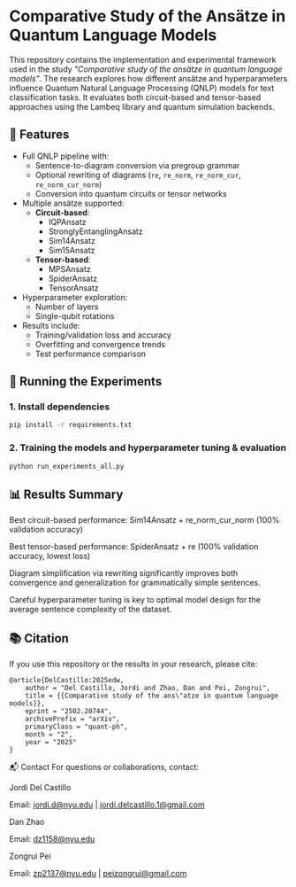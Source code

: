 # Comparative Study of the Ansätze in Quantum Language Models

This repository contains the implementation and experimental framework used in the study _"Comparative study of the ansätze in quantum language models"_. The research explores how different ansätze and hyperparameters influence Quantum Natural Language Processing (QNLP) models for text classification tasks. It evaluates both circuit-based and tensor-based approaches using the Lambeq library and quantum simulation backends.

## 🔬 Features

- Full QNLP pipeline with:
  - Sentence-to-diagram conversion via pregroup grammar
  - Optional rewriting of diagrams (`re`, `re_norm`, `re_norm_cur`, `re_norm_cur_norm`)
  - Conversion into quantum circuits or tensor networks
- Multiple ansätze supported:
  - **Circuit-based**:
    - IQPAnsatz
    - StronglyEntanglingAnsatz
    - Sim14Ansatz
    - Sim15Ansatz
  - **Tensor-based**:
    - MPSAnsatz
    - SpiderAnsatz
    - TensorAnsatz
- Hyperparameter exploration:
  - Number of layers
  - Single-qubit rotations
- Results include:
  - Training/validation loss and accuracy
  - Overfitting and convergence trends
  - Test performance comparison
 
## 🧪 Running the Experiments

### 1. Install dependencies

```bash
pip install -r requirements.txt
```

### 2. Training the models and hyperparameter tuning & evaluation

```
python run_experiments_all.py
```

## 📊 Results Summary

Best circuit-based performance: Sim14Ansatz + re_norm_cur_norm (100% validation accuracy)

Best tensor-based performance: SpiderAnsatz + re (100% validation accuracy, lowest loss)

Diagram simplification via rewriting significantly improves both convergence and generalization for grammatically simple sentences.

Careful hyperparameter tuning is key to optimal model design for the average sentence complexity of the dataset.

## 📚 Citation
If you use this repository or the results in your research, please cite:

```
@article{DelCastillo:2025edw,
    author = "Del Castillo, Jordi and Zhao, Dan and Pei, Zongrui",
    title = {{Comparative study of the ans\"atze in quantum language models}},
    eprint = "2502.20744",
    archivePrefix = "arXiv",
    primaryClass = "quant-ph",
    month = "2",
    year = "2025"
}
```

📬 Contact
For questions or collaborations, contact:

Jordi Del Castillo

Email: jordi.d@nyu.edu | jordi.delcastillo.1@gmail.com

Dan Zhao

Email: dz1158@nyu.edu

Zongrui Pei

Email: zp2137@nyu.edu | peizongrui@gmail.com
